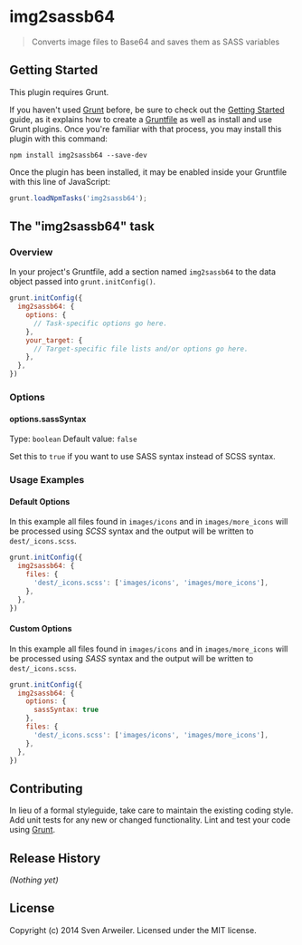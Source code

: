 # img2sassb64

> Converts image files to Base64 and saves them as SASS variables

## Getting Started
This plugin requires Grunt.

If you haven't used [Grunt](http://gruntjs.com/) before, be sure to check out the [Getting Started](http://gruntjs.com/getting-started) guide, as it explains how to create a [Gruntfile](http://gruntjs.com/sample-gruntfile) as well as install and use Grunt plugins. Once you're familiar with that process, you may install this plugin with this command:

```shell
npm install img2sassb64 --save-dev
```

Once the plugin has been installed, it may be enabled inside your Gruntfile with this line of JavaScript:

```js
grunt.loadNpmTasks('img2sassb64');
```

## The "img2sassb64" task

### Overview
In your project's Gruntfile, add a section named `img2sassb64` to the data object passed into `grunt.initConfig()`.

```js
grunt.initConfig({
  img2sassb64: {
    options: {
      // Task-specific options go here.
    },
    your_target: {
      // Target-specific file lists and/or options go here.
    },
  },
})
```

### Options

#### options.sassSyntax
Type: `boolean`
Default value: `false`

Set this to `true` if you want to use SASS syntax instead of SCSS syntax.


### Usage Examples

#### Default Options

In this example all files found in `images/icons` and in `images/more_icons` will be processed using *SCSS* syntax and the output will be written to `dest/_icons.scss`.

```js
grunt.initConfig({
  img2sassb64: {
    files: {
      'dest/_icons.scss': ['images/icons', 'images/more_icons'],
    },
  },
})
```

#### Custom Options

In this example all files found in `images/icons` and in `images/more_icons` will be processed using *SASS* syntax and the output will be written to `dest/_icons.scss`.

```js
grunt.initConfig({
  img2sassb64: {
    options: {
      sassSyntax: true
    },
    files: {
      'dest/_icons.scss': ['images/icons', 'images/more_icons'],
    },
  },
})
```

## Contributing
In lieu of a formal styleguide, take care to maintain the existing coding style. Add unit tests for any new or changed functionality. Lint and test your code using [Grunt](http://gruntjs.com/).

## Release History
_(Nothing yet)_

## License
Copyright (c) 2014 Sven Arweiler. Licensed under the MIT license.
